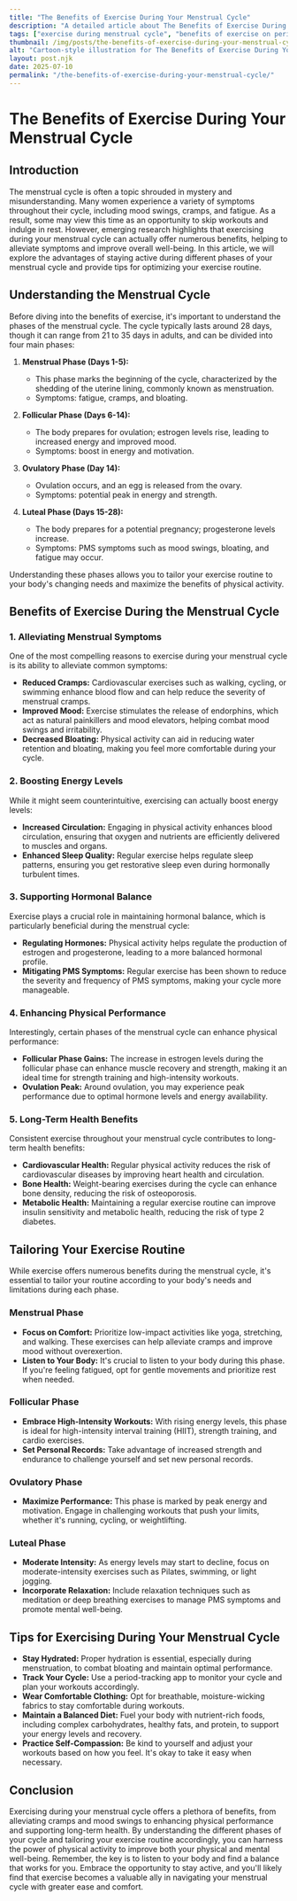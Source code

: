 ```yaml
---
title: "The Benefits of Exercise During Your Menstrual Cycle"
description: "A detailed article about The Benefits of Exercise During Your Menstrual Cycle."
tags: ["exercise during menstrual cycle", "benefits of exercise on period", "workout during menstruation", "exercise and menstrual health", "fitness tips for periods"]
thumbnail: /img/posts/the-benefits-of-exercise-during-your-menstrual-cycle.webp
alt: "Cartoon-style illustration for The Benefits of Exercise During Your Menstrual Cycle"
layout: post.njk
date: 2025-07-10
permalink: "/the-benefits-of-exercise-during-your-menstrual-cycle/"
---
```


# The Benefits of Exercise During Your Menstrual Cycle

## Introduction

The menstrual cycle is often a topic shrouded in mystery and misunderstanding. Many women experience a variety of symptoms throughout their cycle, including mood swings, cramps, and fatigue. As a result, some may view this time as an opportunity to skip workouts and indulge in rest. However, emerging research highlights that exercising during your menstrual cycle can actually offer numerous benefits, helping to alleviate symptoms and improve overall well-being. In this article, we will explore the advantages of staying active during different phases of your menstrual cycle and provide tips for optimizing your exercise routine.

## Understanding the Menstrual Cycle

Before diving into the benefits of exercise, it's important to understand the phases of the menstrual cycle. The cycle typically lasts around 28 days, though it can range from 21 to 35 days in adults, and can be divided into four main phases:

1. **Menstrual Phase (Days 1-5):**
   - This phase marks the beginning of the cycle, characterized by the shedding of the uterine lining, commonly known as menstruation.
   - Symptoms: fatigue, cramps, and bloating.

2. **Follicular Phase (Days 6-14):**
   - The body prepares for ovulation; estrogen levels rise, leading to increased energy and improved mood.
   - Symptoms: boost in energy and motivation.

3. **Ovulatory Phase (Day 14):**
   - Ovulation occurs, and an egg is released from the ovary.
   - Symptoms: potential peak in energy and strength.

4. **Luteal Phase (Days 15-28):**
   - The body prepares for a potential pregnancy; progesterone levels increase.
   - Symptoms: PMS symptoms such as mood swings, bloating, and fatigue may occur.

Understanding these phases allows you to tailor your exercise routine to your body's changing needs and maximize the benefits of physical activity.

## Benefits of Exercise During the Menstrual Cycle

### 1. Alleviating Menstrual Symptoms

One of the most compelling reasons to exercise during your menstrual cycle is its ability to alleviate common symptoms:

- **Reduced Cramps:** Cardiovascular exercises such as walking, cycling, or swimming enhance blood flow and can help reduce the severity of menstrual cramps.
- **Improved Mood:** Exercise stimulates the release of endorphins, which act as natural painkillers and mood elevators, helping combat mood swings and irritability.
- **Decreased Bloating:** Physical activity can aid in reducing water retention and bloating, making you feel more comfortable during your cycle.

### 2. Boosting Energy Levels

While it might seem counterintuitive, exercising can actually boost energy levels:

- **Increased Circulation:** Engaging in physical activity enhances blood circulation, ensuring that oxygen and nutrients are efficiently delivered to muscles and organs.
- **Enhanced Sleep Quality:** Regular exercise helps regulate sleep patterns, ensuring you get restorative sleep even during hormonally turbulent times.

### 3. Supporting Hormonal Balance

Exercise plays a crucial role in maintaining hormonal balance, which is particularly beneficial during the menstrual cycle:

- **Regulating Hormones:** Physical activity helps regulate the production of estrogen and progesterone, leading to a more balanced hormonal profile.
- **Mitigating PMS Symptoms:** Regular exercise has been shown to reduce the severity and frequency of PMS symptoms, making your cycle more manageable.

### 4. Enhancing Physical Performance

Interestingly, certain phases of the menstrual cycle can enhance physical performance:

- **Follicular Phase Gains:** The increase in estrogen levels during the follicular phase can enhance muscle recovery and strength, making it an ideal time for strength training and high-intensity workouts.
- **Ovulation Peak:** Around ovulation, you may experience peak performance due to optimal hormone levels and energy availability.

### 5. Long-Term Health Benefits

Consistent exercise throughout your menstrual cycle contributes to long-term health benefits:

- **Cardiovascular Health:** Regular physical activity reduces the risk of cardiovascular diseases by improving heart health and circulation.
- **Bone Health:** Weight-bearing exercises during the cycle can enhance bone density, reducing the risk of osteoporosis.
- **Metabolic Health:** Maintaining a regular exercise routine can improve insulin sensitivity and metabolic health, reducing the risk of type 2 diabetes.

## Tailoring Your Exercise Routine

While exercise offers numerous benefits during the menstrual cycle, it's essential to tailor your routine according to your body's needs and limitations during each phase.

### Menstrual Phase

- **Focus on Comfort:** Prioritize low-impact activities like yoga, stretching, and walking. These exercises can help alleviate cramps and improve mood without overexertion.
- **Listen to Your Body:** It's crucial to listen to your body during this phase. If you're feeling fatigued, opt for gentle movements and prioritize rest when needed.

### Follicular Phase

- **Embrace High-Intensity Workouts:** With rising energy levels, this phase is ideal for high-intensity interval training (HIIT), strength training, and cardio exercises.
- **Set Personal Records:** Take advantage of increased strength and endurance to challenge yourself and set new personal records.

### Ovulatory Phase

- **Maximize Performance:** This phase is marked by peak energy and motivation. Engage in challenging workouts that push your limits, whether it's running, cycling, or weightlifting.

### Luteal Phase

- **Moderate Intensity:** As energy levels may start to decline, focus on moderate-intensity exercises such as Pilates, swimming, or light jogging.
- **Incorporate Relaxation:** Include relaxation techniques such as meditation or deep breathing exercises to manage PMS symptoms and promote mental well-being.

## Tips for Exercising During Your Menstrual Cycle

- **Stay Hydrated:** Proper hydration is essential, especially during menstruation, to combat bloating and maintain optimal performance.
- **Track Your Cycle:** Use a period-tracking app to monitor your cycle and plan your workouts accordingly.
- **Wear Comfortable Clothing:** Opt for breathable, moisture-wicking fabrics to stay comfortable during workouts.
- **Maintain a Balanced Diet:** Fuel your body with nutrient-rich foods, including complex carbohydrates, healthy fats, and protein, to support your energy levels and recovery.
- **Practice Self-Compassion:** Be kind to yourself and adjust your workouts based on how you feel. It's okay to take it easy when necessary.

## Conclusion

Exercising during your menstrual cycle offers a plethora of benefits, from alleviating cramps and mood swings to enhancing physical performance and supporting long-term health. By understanding the different phases of your cycle and tailoring your exercise routine accordingly, you can harness the power of physical activity to improve both your physical and mental well-being. Remember, the key is to listen to your body and find a balance that works for you. Embrace the opportunity to stay active, and you'll likely find that exercise becomes a valuable ally in navigating your menstrual cycle with greater ease and comfort.